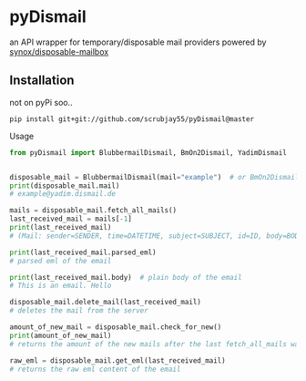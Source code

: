 pyDismail
==============

an API wrapper for temporary/disposable mail providers powered by [synox/disposable-mailbox](https://github.com/synox/disposable-mailbox)

Installation
------------
not on pyPi soo..

    pip install git+git://github.com/scrubjay55/pyDismail@master


Usage
```python
from pyDismail import BlubbermailDismail, BmOn2Dismail, YadimDismail


disposable_mail = BlubbermailDismail(mail="example")  # or BmOn2Dismail(mail="example")
print(disposable_mail.mail)
# example@yadim.dismail.de

mails = disposable_mail.fetch_all_mails()
last_received_mail = mails[-1]
print(last_received_mail)
# (Mail: sender=SENDER, time=DATETIME, subject=SUBJECT, id=ID, body=BODY)

print(last_received_mail.parsed_eml)
# parsed eml of the email

print(last_received_mail.body)  # plain body of the email
# This is an email. Hello

disposable_mail.delete_mail(last_received_mail)
# deletes the mail from the server

amount_of_new_mail = disposable_mail.check_for_new()
print(amount_of_new_mail)
# returns the amount of the new mails after the last fetch_all_mails was called

raw_eml = disposable_mail.get_eml(last_received_mail)
# returns the raw eml content of the email

```